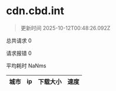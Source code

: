 
  # cdn.cbd.int

  > 更新时间 2025-10-12T00:48:26.092Z
  
  总共请求 0

  请求报错 0

  平均耗时 NaNms

|城市|ip|下载大小|速度|
|-----|----------|---|---|

  